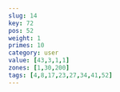 ```yaml
---
slug: 14
key: 72
pos: 52
weight: 1
primes: 10
category: user
value: [43,3,1,1]
zones: [1,30,200]
tags: [4,8,17,23,27,34,41,52]
---
```

